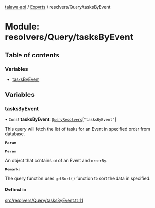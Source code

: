 [talawa-api](../README.md) / [Exports](../modules.md) / resolvers/Query/tasksByEvent

# Module: resolvers/Query/tasksByEvent

## Table of contents

### Variables

- [tasksByEvent](resolvers_Query_tasksByEvent.md#tasksbyevent)

## Variables

### tasksByEvent

• `Const` **tasksByEvent**: [`QueryResolvers`](types_generatedGraphQLTypes.md#queryresolvers)[``"tasksByEvent"``]

This query will fetch the list of tasks for an Event in specified order from database.

**`Param`**

**`Param`**

An object that contains `id` of an Event and `orderBy`.

**`Remarks`**

The query function uses `getSort()` function to sort the data in specified.

#### Defined in

[src/resolvers/Query/tasksByEvent.ts:11](https://github.com/Nitya-Pasrija/talawa-api/blob/d3a6af9/src/resolvers/Query/tasksByEvent.ts#L11)

